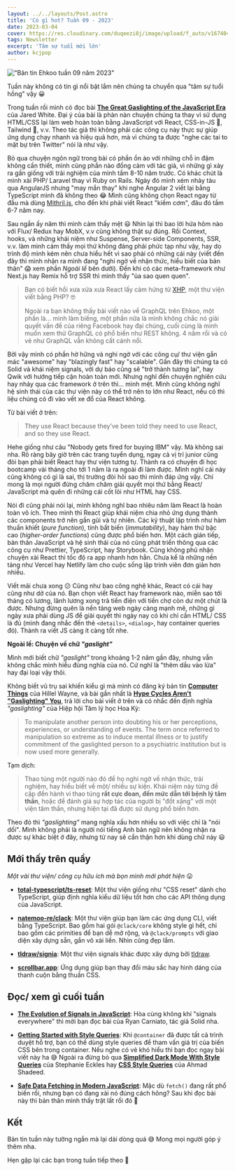 ```yaml
---
layout: ../../layouts/Post.astro
title: 'Có gì hot? Tuần 09 - 2023'
date: 2023-03-04
cover: https://res.cloudinary.com/duqeezi8j/image/upload/f_auto/v1674047120/ehkoo/newsletters/w09-2023.png
tags: Newsletter
excerpt: 'Tâm sự tuổi mới lớn'
author: kcjpop
---
```


!["Bản tin Ehkoo tuần 09 năm 2023"](https://res.cloudinary.com/duqeezi8j/image/upload/f_auto/v1674047120/ehkoo/newsletters/w09-2023.png)

Tuần này không có tin gì nổi bật lắm nên chúng ta chuyển qua "tâm sự tuổi hồng" vậy 😀

Trong tuần rồi mình có đọc bài [**The Great Gaslighting of the JavaScript Era**](https://www.spicyweb.dev/the-great-gaslighting-of-the-js-age/) của Jared White. Đại ý của bài là phàn nàn chuyện chúng ta thay vì sử dụng HTML/CSS lại làm web hoàn toàn bằng JavaScript với React, CSS-in-JS 🤢, Tailwind 🤮, v.v. Theo tác giả thì không phải các công cụ này thực sự giúp ứng dụng chạy nhanh và hiệu quả hơn, mà vì chúng ta được "nghe các tai to mặt bự trên Twitter" nói là như vậy.

Bỏ qua chuyện ngôn ngữ trong bài có phần ồn ào với những chỗ in đậm không cần thiết, mình cũng phần nào đồng cảm với tác giả, vì những gì xảy ra gần giống với trải nghiệm của mình tầm 8-10 năm trước. Có khác chút là mình xài PHP/ Laravel thay vì Ruby on Rails. Ngày đó mình xém nhảy tàu qua AngularJS nhưng "may mắn thay" khi nghe Angular 2 viết lại bằng TypeScript mình đã không theo 😂 Mình cũng không chọn React ngay từ đầu mà dùng [Mithril.js](https://mithril.js.org/), cho đến khi phải viết React "kiếm cơm", đâu đó tầm 6-7 năm nay.

Sau ngần ấy năm thì mình cảm thấy mệt 😃 Nhìn lại thì bao lời hứa hôm nào với Flux/ Redux hay MobX, v.v cũng không thật sự đúng. Rồi Context, hooks, và những khái niệm như Suspense, Server-side Components, SSR, v.v. làm mình cảm thấy mọi thứ không đáng phải phức tạp như vậy, hay do trình độ mình kém nên chưa hiểu hết vì sao phải có những cái này (viết đến đây thì mình nhận ra mình đang "nghi ngờ về nhận thức, hiểu biết của bản thân" 😱 xem phần _Ngoài lề_ bên dưới). Đến khi có các meta-framework như Next.js hay Remix hỗ trợ SSR thì mình thấy "ủa sao quen quen".

> Bạn có biết hồi xưa xửa xưa React lấy cảm hứng từ [XHP](<https://en.wikipedia.org/wiki/React_(JavaScript_library)?useskin=vector#History>), một thư viện viết bằng PHP? 🤓
>
> Ngoài ra bạn không thấy bài viết nào về GraphQL trên Ehkoo, một phần là… mình làm biếng, một phần nữa là mình không chắc nó giải quyết vấn đề của riêng Facebook hay đại chúng, cuối cùng là mình muốn xem thử GraphQL có phổ biến như REST không. 4 năm rồi và có vẻ như GraphQL vẫn không cất cánh nổi.

Bởi vậy mình có phần hờ hững và nghi ngờ với các công cụ/ thư viện gắn mác "awesome" hay "blazingly fast" hay "scalable". Gần đây thì chúng ta có Solid và khái niệm signals, với dự báo cũng sẽ "trở thành tương lai", hay Qwik với hướng tiếp cận hoàn toàn mới. Nhưng nghĩ đến chuyện nghiên cứu hay nhảy qua các framework ở trên thì… mình mệt. Mình cũng không nghĩ hệ sinh thái của các thư viện này có thể trở nên to lớn như React, nếu có thì liệu chúng có đi vào vết xe đổ của React không.

Từ bài viết ở trên:

> They use React because they’ve been told they need to use React, and so they use React.

Hehe giống như câu "Nobody gets fired for buying IBM" vậy. Mà không sai nha. Rõ ràng bây giờ trên các trang tuyển dụng, ngay cả vị trí junior cũng đòi bạn phải biết React hay thư viện tương tự. Thành ra có chuyện đi học bootcamp vài tháng cho tới 1 năm là ra ngoài đi làm được. Mình nghĩ cái này cũng không có gì là sai, thị trường đòi hỏi sao thì mình đáp ứng vậy. Chỉ mong là mọi người đừng chăm chăm giải quyết mọi thứ bằng React/ JavaScript mà quên đi những cái cốt lõi như HTML hay CSS.

Nói đi cũng phải nói lại, mình không nghĩ bao nhiêu năm làm React là hoàn toàn vô ích. Theo mình thì React giúp khái niệm chia nhỏ ứng dụng thành các components trở nên gần gũi và tự nhiên. Các kỹ thuật lập trình như hàm thuần khiết (_pure function_), tính bất biến (_immutability_), hay hàm thứ bậc cao (_higher-order functions_) cũng được phổ biến hơn. Một cách gián tiếp, bản thân JavaScript và hệ sinh thái của nó cũng phát triển thông qua các công cụ như Prettier, TypeScript, hay Storybook. Cũng không phũ nhận chuyện xài React thì tốc độ ra app nhanh hơn hẳn. Chưa kể là những nền tảng như Vercel hay Netlify làm cho cuộc sống lập trình viên đơn giản hơn nhiều.

Viết mãi chưa xong 😕 Cũng như bao công nghệ khác, React có cái hay cũng như dở của nó. Bạn chọn viết React hay framework nào, miễn sao tới tháng có lương, lãnh lương xong trả tiền điện với tiền chợ còn dư một chút là được. Nhưng đừng quên là nền tảng web ngày càng mạnh mẽ, những gì ngày xưa phải dùng JS để giải quyết thì ngày nay có khi chỉ cần HTML/ CSS là đủ (mình đang nhắc đến thẻ `<details>`, `<dialog>`, hay container queries đó). Thành ra viết JS càng ít càng tốt nhe.

**Ngoài lề: Chuyện về chữ _"gaslight"_**

Mình mới biết chữ _"gaslight"_ trong khoảng 1-2 năm gần đây, nhưng vẫn không chắc mình hiểu đúng nghĩa của nó. Cứ nghĩ là "thêm dầu vào lửa" hay đại loại vậy thôi.

Không biết vũ trụ sai khiến kiểu gì mà mình có đăng ký bản tin [**Computer Things**](https://buttondown.email/hillelwayne) của Hillel Wayne, và bài gần nhất là [**Hype Cycles Aren't "Gaslighting" You**](https://buttondown.email/hillelwayne/archive/hype-cycles-arent-gaslighting-you/), trả lời cho bài viết ở trên và có nhắc đến định nghĩa _"gaslighting"_ của Hiệp hội Tâm lý học Hoa Kỳ:

> To manipulate another person into doubting his or her perceptions, experiences, or understanding of events. The term once referred to manipulation so extreme as to induce mental illness or to justify commitment of the gaslighted person to a psychiatric institution but is now used more generally.

Tạm dịch:

> Thao túng một người nào đó để họ nghi ngờ về nhận thức, trải nghiệm, hay hiểu biết về một/ nhiều sự kiện. Khái niệm này từng đề cập đến hành vi thao túng **rất cực đoan, đến mức dẫn tới bệnh lý tâm thần**, hoặc để đánh giá sự hợp tác của người bị "đốt xăng" với một viện tâm thần, nhưng hiện tại đã được sử dụng phổ biến hơn.

Theo đó thì _"gaslighting"_ mang nghĩa xấu hơn nhiều so với việc chỉ là "nói dối". Mình không phải là người nói tiếng Anh bản ngữ nên không nhận ra được sự khác biệt ở đây, nhưng từ nay sẽ cẩn thận hơn khi dùng chữ này 😃

## Mới thấy trên quầy

_Một vài thư viện/ công cụ hữu ích mà bọn mình mới phát hiện_ 😛

- [**total-typescript/ts-reset**](https://github.com/total-typescript/ts-reset): Một thư viện giống như "CSS reset" dành cho TypeScript, giúp định nghĩa kiểu dữ liệu tốt hơn cho các API thông dụng của JavaScript.

- [**natemoo-re/clack**](https://github.com/natemoo-re/clack): Một thư viện giúp bạn làm các ứng dụng CLI, viết bằng TypeScript. Bao gồm hai gói `@clack/core` không style gì hết, chỉ bao gồm các primities để bạn dễ mở rộng, và `@clack/prompts` với giao diện xây dựng sẵn, gắn vô xài liền. Nhìn cũng đẹp lắm.

- [**tldraw/signia**](https://github.com/tldraw/signia): Một thư viện signals khác được xây dựng bởi [tldraw](https://signia.tldraw.dev/).

- [**scrollbar.app**](https://scrollbar.app/): Ứng dụng giúp bạn thay đổi màu sắc hay hình dáng của thanh cuộn bằng thuần CSS.

## Đọc/ xem gì cuối tuần

- [**The Evolution of Signals in JavaScript**](https://dev.to/this-is-learning/the-evolution-of-signals-in-javascript-8ob): Hòa cùng không khí "signals everywhere" thì mời bạn đọc bài của Ryan Carniato, tác giả Solid nha.

- [**Getting Started with Style Queries**](https://developer.chrome.com/blog/style-queries/): Khi `@container` đã được tất cả trình duyệt hỗ trợ, bạn có thể dùng style queries để tham vấn giá trị của biến CSS bên trong container. Nếu nghe có vẻ khó hiểu thì bạn đọc ngay bài viết này ha 😅 Ngoài ra đừng bỏ qua [**Simplified Dark Mode With Style Queries**](https://thinkdobecreate.com/articles/simplified-dark-mode-with-style-queries/) của Stephanie Eckles hay [**CSS Style Queries**](https://ishadeed.com/article/css-container-style-queries/) của Ahmad Shadeed.

- [**Safe Data Fetching in Modern JavaScript**](https://www.builder.io/blog/safe-data-fetching): Mặc dù `fetch()` đang rất phổ biến rồi, nhưng bạn có đang xài nó đúng cách hông? Sau khi đọc bài này thì bản thân mình thấy trật lất rồi đó 🥲

## Kết

Bản tin tuần này tưởng ngắn mà lại dài dòng quá 😅 Mong mọi người góp ý thêm nha.

Hẹn gặp lại các bạn trong tuần tiếp theo 👋
